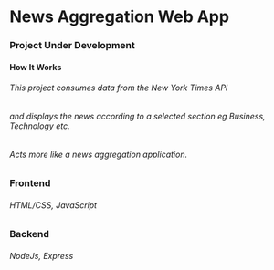 # News Aggregation Web App

### Project Under Development 

#### How It Works
###### This project consumes data from the New York Times API
###### and displays the news according to a selected section eg Business, Technology etc.
###### Acts more like a news aggregation application.

### Frontend 
###### HTML/CSS, JavaScript
### Backend 
###### NodeJs, Express
